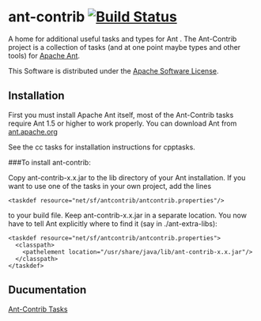 # ant-contrib [![Build Status](https://travis-ci.org/cniweb/ant-contrib.svg?branch=master)](https://travis-ci.org/cniweb/ant-contrib)
A home for additional useful tasks and types for Ant .
The Ant-Contrib project is a collection of tasks (and at one point maybe types and other tools) for [Apache Ant](http://ant.apache.org).

This Software is distributed under the [Apache Software License](LICENSE.md).

## Installation

First you must install Apache Ant itself, most of the Ant-Contrib tasks require Ant 1.5 or higher to work properly.
You can download Ant from [ant.apache.org](http://ant.apache.org/bindownload.cgi)

See the cc tasks for installation instructions for cpptasks.

###To install ant-contrib:

Copy ant-contrib-x.x.jar to the lib directory of your Ant installation. If you want to use one of the tasks in your own project, add the lines

    <taskdef resource="net/sf/antcontrib/antcontrib.properties"/>

to your build file.
Keep ant-contrib-x.x.jar in a separate location.
You now have to tell Ant explicitly where to find it (say in ./ant-extra-libs):

    <taskdef resource="net/sf/antcontrib/antcontrib.properties">
      <classpath>
        <pathelement location="/usr/share/java/lib/ant-contrib-x.x.jar"/>
      </classpath>
    </taskdef>

## Ducumentation

[Ant-Contrib Tasks](https://cniweb.github.io/ant-contrib)
